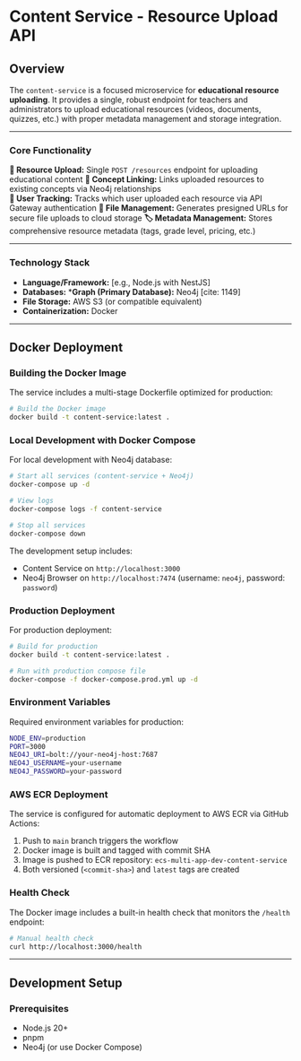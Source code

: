 # Content Service - Resource Upload API

## Overview

The `content-service` is a focused microservice for **educational resource uploading**. It provides a single, robust endpoint for teachers and administrators to upload educational resources (videos, documents, quizzes, etc.) with proper metadata management and storage integration.

---

### Core Functionality

**🎯 Resource Upload:** Single `POST /resources` endpoint for uploading educational content
**🔗 Concept Linking:** Links uploaded resources to existing concepts via Neo4j relationships  
**👤 User Tracking:** Tracks which user uploaded each resource via API Gateway authentication
**📁 File Management:** Generates presigned URLs for secure file uploads to cloud storage
**🏷️ Metadata Management:** Stores comprehensive resource metadata (tags, grade level, pricing, etc.)

---

### Technology Stack

* **Language/Framework:** [e.g., Node.js with NestJS]
* **Databases:**
    ***Graph (Primary Database):** Neo4j [cite: 1149]
* **File Storage:** AWS S3 (or compatible equivalent)
* **Containerization:** Docker

---

## Docker Deployment

### Building the Docker Image

The service includes a multi-stage Dockerfile optimized for production:

```bash
# Build the Docker image
docker build -t content-service:latest .
```

### Local Development with Docker Compose

For local development with Neo4j database:

```bash
# Start all services (content-service + Neo4j)
docker-compose up -d

# View logs
docker-compose logs -f content-service

# Stop all services
docker-compose down
```

The development setup includes:
- Content Service on `http://localhost:3000`
- Neo4j Browser on `http://localhost:7474` (username: `neo4j`, password: `password`)

### Production Deployment

For production deployment:

```bash
# Build for production
docker build -t content-service:latest .

# Run with production compose file
docker-compose -f docker-compose.prod.yml up -d
```

### Environment Variables

Required environment variables for production:

```bash
NODE_ENV=production
PORT=3000
NEO4J_URI=bolt://your-neo4j-host:7687
NEO4J_USERNAME=your-username
NEO4J_PASSWORD=your-password
```

### AWS ECR Deployment

The service is configured for automatic deployment to AWS ECR via GitHub Actions:

1. Push to `main` branch triggers the workflow
2. Docker image is built and tagged with commit SHA
3. Image is pushed to ECR repository: `ecs-multi-app-dev-content-service`
4. Both versioned (`<commit-sha>`) and `latest` tags are created

### Health Check

The Docker image includes a built-in health check that monitors the `/health` endpoint:

```bash
# Manual health check
curl http://localhost:3000/health
```

---

## Development Setup

### Prerequisites

- Node.js 20+
- pnpm
- Neo4j (or use Docker Compose)